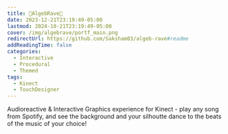 ```yaml
---
title: 📀AlgebRave📀
date: 2023-12-21T23:19:49-05:00
lastmod: 2024-10-21T23:19:49-05:00
cover: /img/algebrave/portf_main.png
redirectUrl: https://github.com/Saksham03/algeb-rave#readme
addReadingTime: false
categories:
  - Interactive
  - Procedural
  - Themed
tags:
  - Kinect
  - TouchDesigner
---
```


Audioreactive & Interactive Graphics experience for Kinect - play any song from Spotify, and see the background and your silhoutte dance to the beats of the music of your choice!
